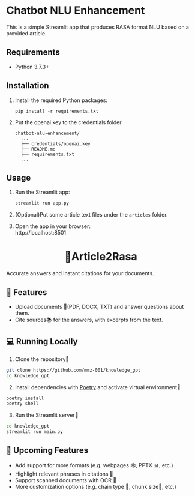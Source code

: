 # Chatbot NLU Enhancement 

This is a simple Streamlit app that produces RASA format NLU based on a provided article.

## Requirements

- Python 3.7.3+

## Installation

1. Install the required Python packages:
   
   ```
   pip install -r requirements.txt
   ```
2. Put the openai.key to the credentials folder
 
   ```
   chatbot-nlu-enhancement/
     ...
     ├── credentials/openai.key
     ├── README.md
     ├── requirements.txt
     ...
   ```

## Usage

1. Run the Streamlit app:
   
   ```python
   streamlit run app.py
   ```
2. (Optional)Put some article text files under the `articles` folder.


3. Open the app in your browser:   
   http://localhost:8501



<h1 align="center">
📖Article2Rasa
</h1>

Accurate answers and instant citations for your documents.

## 🔧 Features

- Upload documents 📁(PDF, DOCX, TXT) and answer questions about them.
- Cite sources📚 for the answers, with excerpts from the text.

## 💻 Running Locally

1. Clone the repository📂

```bash
git clone https://github.com/mmz-001/knowledge_gpt
cd knowledge_gpt
```

2. Install dependencies with [Poetry](https://python-poetry.org/) and activate virtual environment🔨

```bash
poetry install
poetry shell
```

3. Run the Streamlit server🚀

```bash
cd knowledge_gpt
streamlit run main.py
```

## 🚀 Upcoming Features

- Add support for more formats (e.g. webpages 🕸️, PPTX 📊, etc.)
- Highlight relevant phrases in citations 🔦
- Support scanned documents with OCR 📝
- More customization options (e.g. chain type 🔗, chunk size📏, etc.)